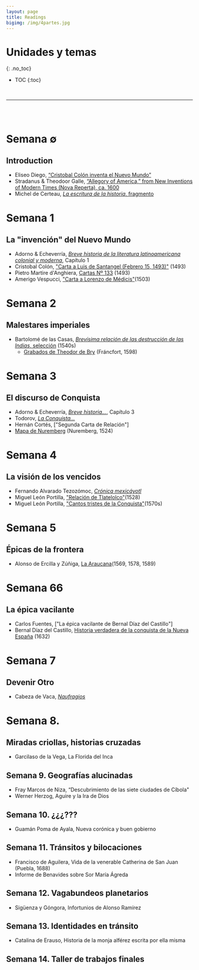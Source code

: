 ```yaml
---
layout: page
title: Readings
bigimg: /img/4partes.jpg
---
```


# Unidades y temas
{: .no_toc}

* TOC
{:toc}

<br>
<hr>
<br>
<br>

# Semana ∅
## Introduction

- Eliseo Diego, [“Cristobal Colón inventa el Nuevo Mundo”]()
- Stradanus & Theodoor Galle, [“Allegory of America,” from New Inventions of Modern Times (Nova Reperta),  ca. 1600](https://www.metmuseum.org/art/collection/search/666288)
- Michel de Certeau, [*La escritura de la historia*, fragmento]()

# Semana 1 
## La "invención" del Nuevo Mundo

- Adorno & Echeverría, [*Breve historia de la literatura latinoamericana colonial y moderna*](), Capítulo 1
- Cristobal Colón, ["Carta a Luis de Santangel (Febrero 15, 1493)"]() (1493)
- Pietro Martire d'Anghiera, [Cartas Nº 133](https://drive.google.com/open?id=1B2Wlo5ufMxpT_oRl6iUPlgt-MotjPIHP) (1493)
- Amerigo Vespucci, ["Carta a Lorenzo de Médicis"]()(1503)


# Semana 2
## Malestares imperiales

- Bartolomé de las Casas, [*Brevísima relación de las destrucción de las Indias*, selección](https://drive.google.com/open?id=16fXW5kJKYfivZrQdTBea9kLmKCl7F2RK) (1540s)
    - [Grabados de Theodor de Bry](https://commons.wikimedia.org/wiki/Category:Prints_from_Bartolom%C3%A9_de_las_Casas_Regionum) (Fráncfort, 1598)
   
# Semana 3
##  El discurso de Conquista 

- Adorno & Echeverría, [*Breve historia...*](), Capítulo 3
- Todorov, [*La Conquista...*]()
- Hernán Cortés, ["Segunda Carta de Relación"]
- [Mapa de Nuremberg]() (Nuremberg, 1524) 

# Semana 4
##  La visión de los vencidos

- Fernando Alvarado Tezozómoc, [*Crónica mexicáyotl*]()
- Miguel León Portilla, ["Relación de Tlatelolco"]()(1528)
- Miguel León Portilla, ["Cantos tristes de la Conquista"]()(1570s)

# Semana 5 
## Épicas de la frontera

- Alonso de Ercilla y Zúñiga, [La Araucana]()(1569, 1578, 1589)

# Semana 66 
## La épica vacilante

- Carlos Fuentes, ["La épica vacilante de Bernal Díaz del Castillo"]
- Bernal Díaz del Castillo, [Historia verdadera de la conquista de la Nueva España]() (1632)

# Semana 7 
## Devenir Otro

- Cabeza de Vaca, [*Naufragios*]()

# Semana 8. 
## Miradas criollas, historias cruzadas

- Garcilaso de la Vega, La Florida del Inca

## Semana 9. Geografías alucinadas

- Fray Marcos de Niza, “Descubrimiento de las siete ciudades de Cíbola"
- Werner Herzog, Aguire y la Ira de Dios

## Semana 10. ¿¿¿???

- Guamán Poma de Ayala, Nueva corónica y buen gobierno

## Semana 11. Tránsitos y bilocaciones

- Francisco de Aguilera, Vida de la venerable Catherina de San Juan (Puebla, 1688)
- Informe de Benavides sobre Sor María Ágreda

## Semana 12. Vagabundeos planetarios

- Sigüenza y Góngora, Infortunios de Alonso Ramírez

## Semana 13. Identidades en tránsito

- Catalina de Erauso, Historia de la monja alférez escrita por ella misma

## Semana 14. Taller de trabajos finales

